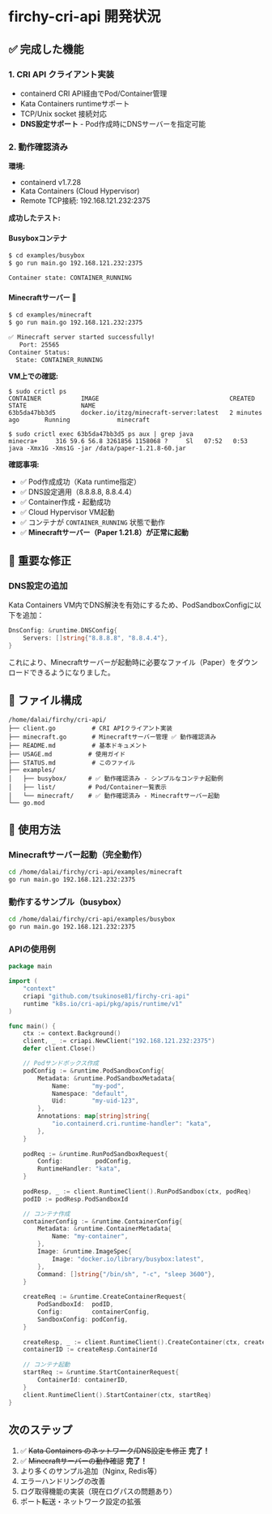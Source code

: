 # firchy-cri-api 開発状況

## ✅ 完成した機能

### 1. CRI API クライアント実装
- containerd CRI API経由でPod/Container管理
- Kata Containers runtimeサポート
- TCP/Unix socket 接続対応
- **DNS設定サポート** - Pod作成時にDNSサーバーを指定可能

### 2. 動作確認済み
**環境:**
- containerd v1.7.28
- Kata Containers (Cloud Hypervisor)
- Remote TCP接続: 192.168.121.232:2375

**成功したテスト:**

#### Busyboxコンテナ
```bash
$ cd examples/busybox
$ go run main.go 192.168.121.232:2375

Container state: CONTAINER_RUNNING
```

#### Minecraftサーバー 🎉
```bash
$ cd examples/minecraft
$ go run main.go 192.168.121.232:2375

✅ Minecraft server started successfully!
   Port: 25565
Container Status:
  State: CONTAINER_RUNNING
```

**VM上での確認:**
```
$ sudo crictl ps
CONTAINER           IMAGE                                    CREATED             STATE               NAME
63b5da47bb3d5       docker.io/itzg/minecraft-server:latest   2 minutes ago       Running             minecraft

$ sudo crictl exec 63b5da47bb3d5 ps aux | grep java
minecra+     316 59.6 56.8 3261856 1158068 ?     Sl   07:52   0:53 java -Xmx1G -Xms1G -jar /data/paper-1.21.8-60.jar
```

**確認事項:**
- ✅ Pod作成成功（Kata runtime指定）
- ✅ DNS設定適用（8.8.8.8, 8.8.4.4）
- ✅ Container作成・起動成功  
- ✅ Cloud Hypervisor VM起動
- ✅ コンテナが `CONTAINER_RUNNING` 状態で動作
- ✅ **Minecraftサーバー（Paper 1.21.8）が正常に起動**

## 🔧 重要な修正

### DNS設定の追加
Kata Containers VM内でDNS解決を有効にするため、PodSandboxConfigに以下を追加：

```go
DnsConfig: &runtime.DNSConfig{
    Servers: []string{"8.8.8.8", "8.8.4.4"},
}
```

これにより、Minecraftサーバーが起動時に必要なファイル（Paper）をダウンロードできるようになりました。

## 📁 ファイル構成

```
/home/dalai/firchy/cri-api/
├── client.go          # CRI APIクライアント実装
├── minecraft.go       # Minecraftサーバー管理 ✅ 動作確認済み
├── README.md          # 基本ドキュメント
├── USAGE.md          # 使用ガイド
├── STATUS.md          # このファイル
├── examples/
│   ├── busybox/      # ✅ 動作確認済み - シンプルなコンテナ起動例
│   ├── list/         # Pod/Container一覧表示
│   └── minecraft/    # ✅ 動作確認済み - Minecraftサーバー起動
└── go.mod
```

## 🚀 使用方法

### Minecraftサーバー起動（完全動作）

```bash
cd /home/dalai/firchy/cri-api/examples/minecraft
go run main.go 192.168.121.232:2375
```

### 動作するサンプル（busybox）

```bash
cd /home/dalai/firchy/cri-api/examples/busybox
go run main.go 192.168.121.232:2375
```

### APIの使用例

```go
package main

import (
    "context"
    criapi "github.com/tsukinose81/firchy-cri-api"
    runtime "k8s.io/cri-api/pkg/apis/runtime/v1"
)

func main() {
    ctx := context.Background()
    client, _ := criapi.NewClient("192.168.121.232:2375")
    defer client.Close()

    // Podサンドボックス作成
    podConfig := &runtime.PodSandboxConfig{
        Metadata: &runtime.PodSandboxMetadata{
            Name:      "my-pod",
            Namespace: "default",
            Uid:       "my-uid-123",
        },
        Annotations: map[string]string{
            "io.containerd.cri.runtime-handler": "kata",
        },
    }
    
    podReq := &runtime.RunPodSandboxRequest{
        Config:         podConfig,
        RuntimeHandler: "kata",
    }
    
    podResp, _ := client.RuntimeClient().RunPodSandbox(ctx, podReq)
    podID := podResp.PodSandboxId

    // コンテナ作成
    containerConfig := &runtime.ContainerConfig{
        Metadata: &runtime.ContainerMetadata{
            Name: "my-container",
        },
        Image: &runtime.ImageSpec{
            Image: "docker.io/library/busybox:latest",
        },
        Command: []string{"/bin/sh", "-c", "sleep 3600"},
    }
    
    createReq := &runtime.CreateContainerRequest{
        PodSandboxId:  podID,
        Config:        containerConfig,
        SandboxConfig: podConfig,
    }
    
    createResp, _ := client.RuntimeClient().CreateContainer(ctx, createReq)
    containerID := createResp.ContainerId
    
    // コンテナ起動
    startReq := &runtime.StartContainerRequest{
        ContainerId: containerID,
    }
    client.RuntimeClient().StartContainer(ctx, startReq)
}
```

## 次のステップ

1. ✅ ~~Kata Containers のネットワーク/DNS設定を修正~~ **完了！**
2. ✅ ~~Minecraftサーバーの動作確認~~ **完了！**
3. より多くのサンプル追加（Nginx, Redis等）
4. エラーハンドリングの改善
5. ログ取得機能の実装（現在ログパスの問題あり）
6. ポート転送・ネットワーク設定の拡張
